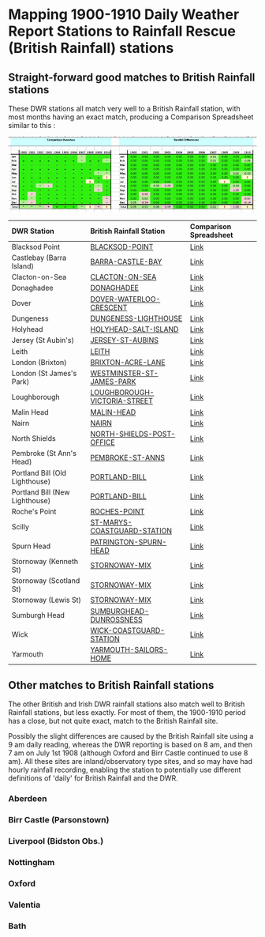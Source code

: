 # Mapping 1900-1910 Daily Weather Report Stations to Rainfall Rescue (British Rainfall) stations

## Straight-forward good matches to British Rainfall stations

These DWR stations all match very well to a British Rainfall station, with most months having an exact match, producing a Comparison Spreadsheet similar to this :

<img src="Images/Comparison_Example_1900-1910.JPG" width=800>

</br>

|DWR Station|British Rainfall Station|Comparison Spreadsheet|
|:----------|:----------------------|:---------|
|Blacksod Point|[BLACKSOD-POINT](https://github.com/ed-hawkins/rainfall-rescue/tree/master/DATA/BLACKSOD-POINT)|[Link](Comparisons/BLACKSOD-POINT-DWR-1900-1910-Comparison.xlsx)|
|Castlebay (Barra Island)|[BARRA-CASTLE-BAY](https://github.com/ed-hawkins/rainfall-rescue/tree/master/DATA/BARRA-CASTLE-BAY)|[Link](Comparisons/CASTLEBAY-DWR-1900-1910-Comparison.xlsx)|
|Clacton-on-Sea|[CLACTON-ON-SEA](https://github.com/ed-hawkins/rainfall-rescue/tree/master/DATA/CLACTON-ON-SEA)|[Link](Comparisons/CLACTON-DWR-1900-1910-Comparison.xlsx)|
|Donaghadee|[DONAGHADEE](https://github.com/ed-hawkins/rainfall-rescue/tree/master/DATA/DONAGHADEE)|[Link](Comparisons/DONAGHADEE-DWR-1900-1910-Comparison.xlsx)|
|Dover|[DOVER-WATERLOO-CRESCENT](https://github.com/ed-hawkins/rainfall-rescue/tree/master/DATA/DOVER-WATERLOO-CRESCENT)|[Link](Comparisons/DOVER-DWR-1900-1910-Comparison.xlsx)|
|Dungeness|[DUNGENESS-LIGHTHOUSE](https://github.com/ed-hawkins/rainfall-rescue/tree/master/DATA/DUNGENESS-LIGHTHOUSE)|[Link](Comparisons/DUNGENESS-DWR-1900-1910-Comparison.xlsx)|
|Holyhead|[HOLYHEAD-SALT-ISLAND](https://github.com/ed-hawkins/rainfall-rescue/tree/master/DATA/HOLYHEAD-SALT-ISLAND)|[Link](Comparisons/HOLYHEAD-DWR-1900-1910-Comparison.xlsx)|
|Jersey (St Aubin's)|[JERSEY-ST-AUBINS](https://github.com/ed-hawkins/rainfall-rescue/tree/master/DATA/JERSEY-ST-AUBINS)|[Link](Comparisons/JERSEY-DWR-1900-1910-Comparison.xlsx)|
|Leith|[LEITH](https://github.com/ed-hawkins/rainfall-rescue/tree/master/DATA/LEITH)|[Link](Comparisons/LEITH-DWR-1900-1910-Comparison.xlsx)|
|London (Brixton)|[BRIXTON-ACRE-LANE](https://github.com/ed-hawkins/rainfall-rescue/tree/master/DATA/BRIXTON-ACRE-LANE)|[Link](Comparisons/LONDON1-BRIXTON-DWR-1900-1910-Comparison.xlsx)|
|London (St James's Park)|[WESTMINSTER-ST-JAMES-PARK](https://github.com/ed-hawkins/rainfall-rescue/tree/master/DATA/WESTMINSTER-ST-JAMES-PARK)|[Link](Comparisons/LONDON2-ST-JAMES-PARK-DWR-1900-1910-Comparison.xlsx)|
|Loughborough|[LOUGHBOROUGH-VICTORIA-STREET](https://github.com/ed-hawkins/rainfall-rescue/tree/master/DATA/LOUGHBOROUGH-VICTORIA-STREET)|[Link](Comparisons/LOUGHBOROUGH-DWR-1900-1910-Comparison.xlsx)|
|Malin Head|[MALIN-HEAD](https://github.com/ed-hawkins/rainfall-rescue/tree/master/DATA/MALIN-HEAD)|[Link](Comparisons/MALIN-HEAD-DWR-1900-1910-Comparison.xlsx)||
|Nairn|[NAIRN](https://github.com/ed-hawkins/rainfall-rescue/tree/master/DATA/NAIRN)|[Link](Comparisons/NAIRN-DWR-1900-1910-Comparison.xlsx)|
|North Shields|[NORTH-SHIELDS-POST-OFFICE](https://github.com/ed-hawkins/rainfall-rescue/tree/master/DATA/NORTH-SHIELDS-POST-OFFICE)|[Link](Comparisons/SHIELDS-DWR-1900-1910-Comparison.xlsx)|
|Pembroke (St Ann's Head)|[PEMBROKE-ST-ANNS](https://github.com/ed-hawkins/rainfall-rescue/tree/master/DATA/PEMBROKE-ST-ANNS)|[Link](Comparisons/PEMBROKE-DWR-1900-1910-Comparison.xlsx)|
|Portland Bill (Old Lighthouse)|[PORTLAND-BILL](https://github.com/ed-hawkins/rainfall-rescue/tree/master/DATA/PORTLAND-BILL)|[Link](Comparisons/PORTLAND-BILL1-DWR-1900-1910-Comparison.xlsx)||
|Portland Bill (New Lighthouse)|[PORTLAND-BILL](https://github.com/ed-hawkins/rainfall-rescue/tree/master/DATA/PORTLAND-BILL)|[Link](Comparisons/PORTLAND-BILL2-DWR-1900-1910-Comparison.xlsx)||
|Roche's Point|[ROCHES-POINT](https://github.com/ed-hawkins/rainfall-rescue/tree/master/DATA/ROCHES-POINT)|[Link](Comparison/ROCHES-POINT-DWR-1900-1910-Comparison.xlsx)|
|Scilly|[ST-MARYS-COASTGUARD-STATION](https://github.com/ed-hawkins/rainfall-rescue/tree/master/DATA/ST-MARYS-COASTGUARD-STATION)|[Link](Comparisons/)|
|Spurn Head|[PATRINGTON-SPURN-HEAD](https://github.com/ed-hawkins/rainfall-rescue/tree/master/DATA/PATRINGTON-SPURN-HEAD)|[Link](Comparisons/SPURN-HEAD-DWR-1900-1910-Comparison.xlsx)|
|Stornoway (Kenneth St)|[STORNOWAY-MIX](https://github.com/ed-hawkins/rainfall-rescue/tree/master/DATA/STORNOWAY-MIX)|[Link](Comparisons/STORNOWAY1-DWR-1900-1910-Comparison.xlsx)|
|Stornoway (Scotland St)|[STORNOWAY-MIX](https://github.com/ed-hawkins/rainfall-rescue/tree/master/DATA/STORNOWAY-MIX)|[Link](Comparisons/STORNOWAY2-DWR-1900-1910-Comparison.xlsx)|
|Stornoway (Lewis St)|[STORNOWAY-MIX](https://github.com/ed-hawkins/rainfall-rescue/tree/master/DATA/STORNOWAY-MIX)|[Link](Comparisons/STORNOWAY3-DWR-1900-1910-Comparison.xlsx)|
|Sumburgh Head|[SUMBURGHEAD-DUNROSSNESS](https://github.com/ed-hawkins/rainfall-rescue/tree/master/DATA/SUMBURGHEAD-DUNROSSNESS)|[Link](Comparisons/SUMBURGH-DWR-1900-1910-Comparison.xlsx)|
|Wick|[WICK-COASTGUARD-STATION](https://github.com/ed-hawkins/rainfall-rescue/tree/master/DATA/WICK-COASTGUARD-STATION)|[Link](WICK-DWR-1900-1910-Comparison.xlsx)|
|Yarmouth|[YARMOUTH-SAILORS-HOME](https://github.com/ed-hawkins/rainfall-rescue/tree/master/DATA/YARMOUTH-SAILORS-HOME)|[Link](Comparisons/YARMOUTH-DWR-1900-1910-Comparison.xlsx)|


## Other matches to British Rainfall stations

The other British and Irish DWR rainfall stations also match well to British Rainfall stations, but less exactly. For most of them, the 1900-1910 period has a close, but not quite exact, match to the British Rainfall site. 

Possibly the slight differences are caused by the British Rainfall site using a 9 am daily reading, whereas the DWR reporting is based on 8 am, and then 7 am on July 1st 1908 (although Oxford and Birr Castle continued to use 8 am). All these sites are inland/observatory type sites, and so may have had hourly rainfall recording, enabling the station to potentially use different definitions of 'daily' for British Rainfall and the DWR.



### Aberdeen
### Birr Castle (Parsonstown)
### Liverpool (Bidston Obs.)
### Nottingham
### Oxford
### Valentia
### Bath

